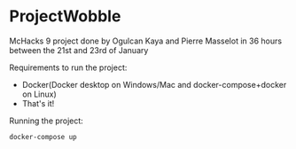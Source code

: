 # ProjectWobble
McHacks 9 project done by Ogulcan Kaya and Pierre Masselot in 36 hours between the 21st and 23rd of January

Requirements to run the project: 
* Docker(Docker desktop on Windows/Mac and docker-compose+docker on Linux)
* That's it!

Running the project:
```
docker-compose up
```
